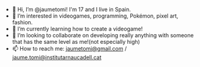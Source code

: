 - 👋 Hi, I’m @jaumetomi! I'm 17 and I live in Spain.
- 👀 I’m interested in videogames, programming, Pokémon, pixel art, fashion.
- 🌱 I’m currently learning how to create a videogame!
- 💞️ I’m looking to collaborate on developing really anything with someone that has the same level as me!(not especially high)
- 📫 How to reach me: jaumetomi@gmail.com / jaume.tomi@institutarnaucadell.cat

<!---
jaumetomi/jaumetomi is a ✨ special ✨ repository because its `README.md` (this file) appears on your GitHub profile.
You can click the Preview link to take a look at your changes.
--->
